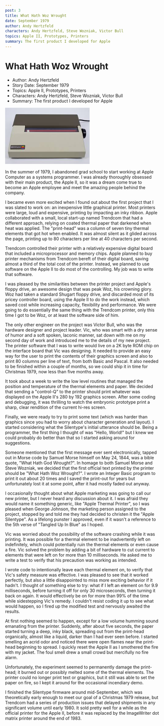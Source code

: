 ```yaml
---
post: 3
title: What Hath Woz Wrought
date: September 1979
author: Andy Hertzfeld
characters: Andy Hertzfeld, Steve Wozniak, Victor Bull
topics: Apple II, Prototypes, Printers
summary: The first product I developed for Apple
---
```


# What Hath Woz Wrought
* Author: Andy Hertzfeld
* Story Date: September 1979
* Topics: Apple II, Prototypes, Printers
* Characters: Andy Hertzfeld, Steve Wozniak, Victor Bull
* Summary: The first product I developed for Apple

![The Apple Silentype](images/apple-silent-type.jpg) 

In the summer of 1979, I abandoned grad school to start working at Apple Computer as a systems programmer. I was already thoroughly obsessed with their main product, the Apple II, so it was a dream come true to become an Apple employee and meet the amazing people behind the company.

I became even more excited when I found out about the first project that I was slated to work on: an inexpensive little graphical printer.  Most printers were large, loud and expensive, printing by impacting an inky ribbon.  Apple collaborated with a small, local start-up named Trendcom that had a different approach, relying on coated thermal paper that darkened when heat was applied. The "print-head" was a column of seven tiny thermal elements that got hot when enabled. It was almost silent as it glided across the page, printing up to 80 characters per line at 40 characters per second.

Trendcom controlled their printer with a relatively expensive digital board that included a microprocessor and memory chips.  Apple planned to buy printer mechanisms from Trendcom bereft of their digital board, saving almost a third of the total cost of the printer.  Instead, we planned to use software on the Apple II to do most of the controlling. My job was to write that software.

I was pleased by the similarities between the printer project and Apple's floppy drive, an awesome design that was peak Woz, his crowning glory. Woz had taken a standard Shugart floppy drive, and discarded most of its pricey controller board, using the Apple II to do the work instead, which saved cost while increasing capacity, flexibility and performance.  We were going to do essentially the same thing with the Trendcom printer, only this time I got to be Woz, or at least the software side of him.

The only other engineer on the project was Victor Bull, who was the hardware designer and project leader. Vic, who was smart with a dry sense of humor and a soft spoken, laconic manner, sat down with me on my second day of work and introduced me to the details of my new project.   The printer software that I was to write would live on a 2K byte ROM chip on the interface board that Vic was designing.  It needed to provide an easy way for the user to print the contents of their graphics screen and also to print 80 columns per line of text, from both Basic and Pascal.  It also needed to be finished within a couple of months, so we could ship it in time for Christmas 1979, now less than five months away.

It took about a week to write the low level routines that managed the position and temperature of the thermal elements and paper.  We decided that sending a "control-Q" to the printer should print whatever was displayed on the Apple II's 280 by 192 graphics screen.  After some coding and debugging, it was thrilling to watch the embryonic prototype print a sharp, clear rendition of the current hi-res screen.

Finally, we were ready to try to print some text (which was harder than graphics since you had to worry about character generation and layout). I started considering what the Silentype's initial utterance should be. Being a programmer, the first thing I thought of was "Hello, World!" but I knew we could probably do better than that so I started asking around for suggestions.  

Someone mentioned that the first message ever sent electronically, tapped out in Morse code by Samuel Morse himself on May 24, 1844, was a bible quote, "What Hath God Wrought?". In homage to both Samuel Morse and Steve Wozniak, we decided that the first official text printed by the printer should be "What Hath Woz Wrought?".  I wrote an Integer Basic program to print it out about 20 times and I saved the print-out for years but unfortunately lost it at some point, after it had mostly faded out anyway.

I occasionally thought about what Apple marketing was going to call our new printer, but I never heard any discussion about it.  I was afraid they would name it something generic, like "Apple Thermal Printer", so I was pleased when George Johnson, the marketing person assigned to the project, stopped by and told me they had decided to christen it the "Apple Silentype".  As a lifelong punster I approved, even if it wasn't a reference to the 5th verse of "Tangled Up In Blue" as I hoped. 

Vic was worried about the possibility of the software crashing while it was printing.  It was possible for a thermal element to be inadvertently left on indefinitely, which could potentially ruin the thermal elements or even cause a fire.  Vic solved the problem by adding a bit of hardware to cut current to elements that were left on for more than 10 milliseconds. He asked me to write a test to verify that his precaution was working as intended.

I wrote code to intentionally leave each thermal element on, to verify that Vic's safety measure was effective. I was pleased to see that it worked perfectly, but also a little disappointed to miss more exciting behavior if it hadn't.  I thought of something else to try:  what if I left an element on for 9.9 milliseconds, before turning it off for only 30 microseconds, then turning it back on again. It would effectively be on for more than 99% of the time while sidestepping Vic's remedy.  I couldn't resist coding it up to see what would happen, so I fired up the modified test and nervously awaited the results.

At first nothing seemed to happen, except for a low volume humming sound emanating from the printer.  Suddenly, after about five seconds, the paper started turning a deep, inky black, spreading out from the print-head organically, almost like a liquid, darker than I had ever seen before. I started smelling an acrid odor and noticed there were open flames near the print-head beginning to spread. I quickly reset the Apple II as I smothered the fire with my jacket. The foul smell drew a small crowd but mercifully no fire alarm.

Unfortunately, the experiment seemed to permanently damage the print-head; it burned out or possibly melted some of the thermal elements. The printer could no longer print text or graphics, but it still was able to set the paper on fire, so I kept it around for the occasional incendiary demo.

I finished the Silentype firmware around mid-September, which was theoretically early enough to meet our goal of a Christmas 1979 release, but Trendcom had a series of production issues that delayed shipments in any significant volume until early 1980.   It sold pretty well for a while as the official printer for the Apple II, before it was replaced by the ImageWriter dot matrix printer around the end of 1983.